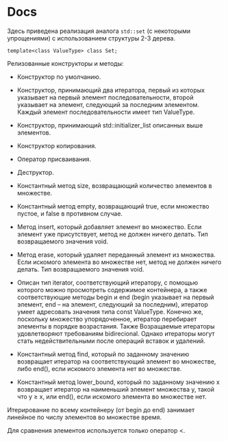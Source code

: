 # Docs

Здесь приведена реализация аналога `std::set` (с некоторыми упрощениями) с использованием структуры 2-3 дерева.


`template<class ValueType> class Set;`

Релизованные конструкторы и методы:

* Конструктор по умолчанию.
* Конструктор, принимающий два итератора, первый из которых указывает на первый элемент последовательности, второй указывает на элемент, следующий за последним элементом. Каждый элемент последовательности имеет тип ValueType.
* Конструктор, принимающий std::initializer_list описанных выше элементов.
* Конструктор копирования.
* Оператор присваивания.
* Деструктор.
* Константный метод size, возвращающий количество элементов в множестве.
* Константный метод empty, возвращающий true, если множество пустое, и false в противном случае.
* Метод insert, который добавляет элемент во множество. Если элемент уже присутствует, метод не должен ничего делать. Тип возвращаемого значения void.
* Метод erase, который удаляет переданный элемент из множества. Если искомого элемента во множестве нет, метод не должен ничего делать. Тип возвращаемого значения void.
* Описан тип iterator, соответствующий итератору, с помощью которого можно просмотреть содержимое контейнера, а также соответствующие методы begin и end (begin указывает на первый элемент, end – на элемент, следующий за последним), итератор умеет адресовать значения типа const ValueType.
Конечно же, поскольку множество упорядоченное, итератор перебирает элементы в порядке возрастания.
Также Возращаемые итераторы удовлетворяют требованиям bidirecional.
Однако итераторы могут стать недействительными после операций вставок и удалений.

 
* Константный метод find, который по заданному значению возвращает итератор на соответствующий элемент во множестве, либо end(), если искомого элемента нет во множестве.
* Константный метод lower_bound, который по заданному значению x возвращает итератор на наименьший элемент множества y, такой что y ≥ x, или end(), если искомого элемента во множестве нет.


Итерирование по всему контейнеру (от begin до end) занимает линейное по числу элементов во множестве время.

Для сравнения элементов используется только оператор <.
